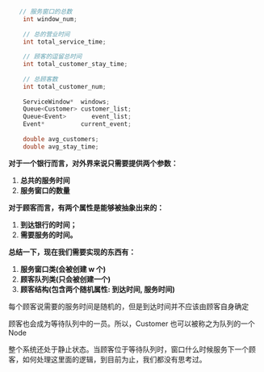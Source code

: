 ```c++
   // 服务窗口的总数
    int window_num;
    
    // 总的营业时间
    int total_service_time;
    
    // 顾客的逗留总时间
    int total_customer_stay_time;
    
    // 总顾客数
    int total_customer_num;
    
    ServiceWindow*  windows;
    Queue<Customer> customer_list;
    Queue<Event>       event_list;
    Event*          current_event;
    
    double avg_customers;
    double avg_stay_time;
```

**对于一个银行而言，对外界来说只需要提供两个参数：**

1. **总共的服务时间**
2. **服务窗口的数量**

**对于顾客而言，有两个属性是能够被抽象出来的：**

1. **到达银行的时间；**
2. **需要服务的时间。**

**总结一下，现在我们需要实现的东西有：**

1. **服务窗口类(会被创建 w 个)**
2. **顾客队列类(只会被创建一个)**
3. **顾客结构(包含两个随机属性: 到达时间, 服务时间)**

每个顾客说需要的服务时间是随机的，但是到达时间并不应该由顾客自身确定

顾客也会成为等待队列中的一员。所以，Customer 也可以被称之为队列的一个 Node

整个系统还处于静止状态。当顾客位于等待队列时，窗口什么时候服务下一个顾客，如何处理这里面的逻辑，到目前为止，我们都没有思考过。

